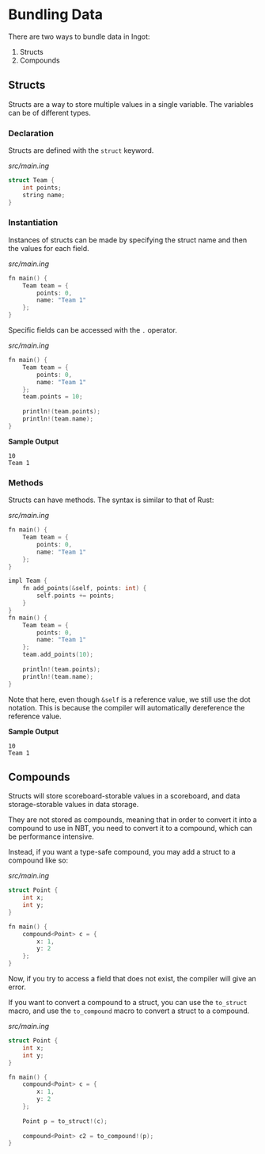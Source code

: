 # Bundling Data

There are two ways to bundle data in Ingot:

1. Structs
2. Compounds

## Structs

Structs are a way to store multiple values in a single variable. The variables can be of different types.

### Declaration

Structs are defined with the `struct` keyword.

_src/main.ing_
```C
struct Team {
    int points;
    string name;
}
```

### Instantiation

Instances of structs can be made by specifying the struct name and then the values for each field.

_src/main.ing_
```C
fn main() {
    Team team = {
        points: 0,
        name: "Team 1"
    };
}
```

Specific fields can be accessed with the `.` operator.

_src/main.ing_
```C
fn main() {
    Team team = {
        points: 0,
        name: "Team 1"
    };
    team.points = 10;
    
    println!(team.points);
    println!(team.name);
}
```

**Sample Output**
```
10
Team 1
```

### Methods

Structs can have methods. The syntax is similar to that of Rust:

_src/main.ing_
```C
fn main() {
    Team team = {
        points: 0,
        name: "Team 1"
    };
}

impl Team {
    fn add_points(&self, points: int) {
        self.points += points;
    }
}
fn main() {
    Team team = {
        points: 0,
        name: "Team 1"
    };
    team.add_points(10);
    
    println!(team.points);
    println!(team.name);
}
```

Note that here, even though `&self` is a reference value, we still use the dot notation. This is because the compiler will automatically dereference the reference value.

**Sample Output**
```
10
Team 1
```

## Compounds

Structs will store scoreboard-storable values in a scoreboard, and data storage-storable values in data storage.

They are not stored as compounds, meaning that in order to convert it into a compound to use in NBT, you need to convert it to a compound, which can be performance intensive.

Instead, if you want a type-safe compound, you may add a struct to a compound like so:

_src/main.ing_
```C
struct Point {
    int x;
    int y;
}

fn main() {
    compound<Point> c = {
        x: 1,
        y: 2
    };
}
```

Now, if you try to access a field that does not exist, the compiler will give an error.

If you want to convert a compound to a struct, you can use the `to_struct` macro, and use the `to_compound` macro to convert a struct to a compound.

_src/main.ing_
```C
struct Point {
    int x;
    int y;
}

fn main() {
    compound<Point> c = {
        x: 1,
        y: 2
    };
    
    Point p = to_struct!(c);
    
    compound<Point> c2 = to_compound!(p);
}
```
